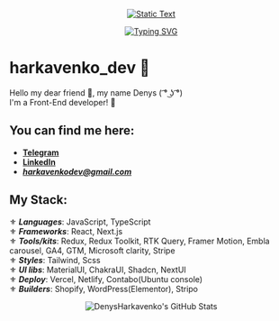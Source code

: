 <p align="center">
  <a href="https://git.io/typing-svg">
    <img src="https://readme-typing-svg.demolab.com?font=Fira+Code&size=24&duration=1&pause=100000&color=628FDB&center=true&vCenter=true&width=435&lines=Denys+Harkavenko" alt="Static Text" />
  </a>
</p>

<p align="center">
  <a href="https://git.io/typing-svg">
    <img src="https://readme-typing-svg.demolab.com?font=Fira+Code&pause=1000&color=38BDAE&center=true&vCenter=true&width=435&lines=Front-end+web+and+app+developer;3%2B+years+of+development" alt="Typing SVG" />
  </a>
</p>

# harkavenko_dev 🤖

Hello my dear friend 👋, my name Denys ( ͡° ͜ʖ ͡°)<br/>
I'm a Front-End developer! 🥰

## You can find me here:

- **[Telegram](https://t.me/de0nn1s)** <br/>
- **[LinkedIn](https://www.linkedin.com/in/denys-harkavenko-52234a251/)** <br/>
- ***harkavenkodev@gmail.com***

## My Stack:
⚜️ ***Languages***:  JavaScript, TypeScript<br/>
⚜️ ***Frameworks***:  React, Next.js<br/>
⚜️ ***Tools/kits***:  Redux, Redux Toolkit, RTK Query, Framer Motion, Embla carousel, GA4, GTM, Microsoft clarity, Stripe<br/>
⚜️ ***Styles***:  Tailwind, Scss<br/>
⚜️ ***UI libs***:  MaterialUI, ChakraUI, Shadcn, NextUI<br/>
⚜️ ***Deploy***:  Vercel, Netlify, Contabo(Ubuntu console)<br/>
⚜️ ***Builders***: Shopify, WordPress(Elementor), Stripo<br/>

<p align="center">
<img src="https://github-readme-stats.vercel.app/api?username=DenysHarkavenko&theme=tokyonight&show_icons=true&hide_border=true&count_private=true" alt="DenysHarkavenko's GitHub Stats" />
</p>
